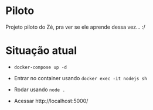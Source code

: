 # Piloto

Projeto piloto do Zé, pra ver se ele aprende dessa vez... :/

# Situação atual

* `docker-compose up -d`

* Entrar no container usando `docker exec -it nodejs sh`

* Rodar usando `node .`

* Acessar http://localhost:5000/
